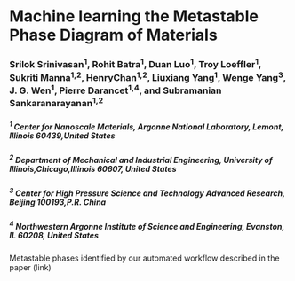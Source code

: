 # Machine learning the Metastable Phase Diagram of Materials

### Srilok Srinivasan<sup>1</sup>, Rohit Batra<sup>1</sup>, Duan Luo<sup>1</sup>, Troy Loeffler<sup>1</sup>, Sukriti Manna<sup>1,2</sup>, HenryChan<sup>1,2</sup>, Liuxiang Yang<sup>1</sup>, Wenge Yang<sup>3</sup>, J. G. Wen<sup>1</sup>, Pierre Darancet<sup>1,4</sup>, and Subramanian Sankaranarayanan<sup>1,2</sup>
##### <sup>1</sup> Center for Nanoscale Materials, Argonne National Laboratory, Lemont, Illinois 60439,United States
##### <sup>2</sup> Department of Mechanical and Industrial Engineering, University of Illinois,Chicago,Illinois 60607, United States
##### <sup>3</sup> Center for High Pressure Science and Technology Advanced Research, Beijing 100193,P.R. China
##### <sup>4</sup> Northwestern Argonne Institute of Science and Engineering, Evanston, IL 60208, United States

Metastable phases identified by our automated workflow described in the paper (link)

